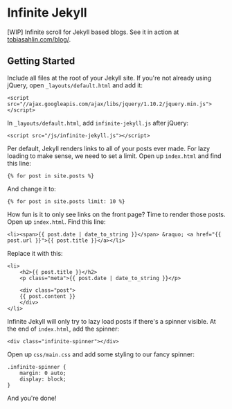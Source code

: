 Infinite Jekyll
===============

[WIP] Infinite scroll for Jekyll based blogs. See it in action at [tobiasahlin.com/blog/](http://tobiasahlin.com/blog).

## Getting Started

Include all files at the root of your Jekyll site. If you're not already using jQuery, open `_layouts/default.html` and add it:

	<script src="//ajax.googleapis.com/ajax/libs/jquery/1.10.2/jquery.min.js"></script>

In `_layouts/default.html`, add `infinite-jekyll.js` after jQuery:

	<script src="/js/infinite-jekyll.js"></script>

Per default, Jekyll renders links to all of your posts ever made. For lazy loading to make sense, we need to set a limit. Open up `index.html` and find this line:

	{% for post in site.posts %}

And change it to:

	{% for post in site.posts limit: 10 %}	

How fun is it to only see links on the front page? Time to render those posts. Open up `index.html`. Find this line: 

	<li><span>{{ post.date | date_to_string }}</span> &raquo; <a href="{{ post.url }}">{{ post.title }}</a></li>

Replace it with this:

	<li>
		<h2>{{ post.title }}</h2>
		<p class="meta">{{ post.date | date_to_string }}</p>
	
		<div class="post">
		{{ post.content }}
		</div>
	</li>

Infinite Jekyll will only try to lazy load posts if there's a spinner visible. At the end of `index.html`, add the spinner:

	<div class="infinite-spinner"></div>

Open up `css/main.css` and add some styling to our fancy spinner:

	.infinite-spinner {
		margin: 0 auto;
		display: block;
	}

And you're done!

